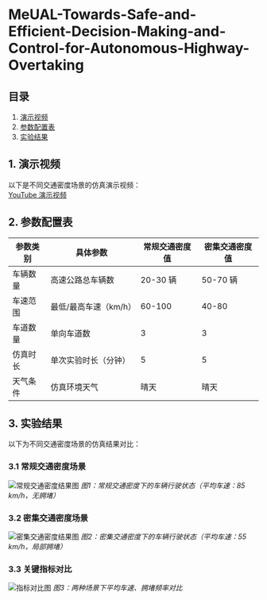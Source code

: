 # MeUAL-Towards-Safe-and-Efficient-Decision-Making-and-Control-for-Autonomous-Highway-Overtaking

## 目录
1. [演示视频](#1-演示视频)
2. [参数配置表](#2-参数配置表)
3. [实验结果](#3-实验结果)


## 1. 演示视频
以下是不同交通密度场景的仿真演示视频：  
[YouTube 演示视频](https://youtu.be/zhTdhN__20Q?si=w5-8bgVpGFjBPeTK)


## 2. 参数配置表
| 参数类别         | 具体参数               | 常规交通密度值 | 密集交通密度值 |
|------------------|------------------------|----------------|----------------|
| 车辆数量         | 高速公路总车辆数       | 20-30 辆       | 50-70 辆       |
| 车速范围         | 最低/最高车速（km/h）  | 60-100         | 40-80          |
| 车道数量         | 单向车道数             | 3              | 3              |
| 仿真时长         | 单次实验时长（分钟）   | 5              | 5              |
| 天气条件         | 仿真环境天气           | 晴天           | 晴天           |


## 3. 实验结果
以下为不同交通密度场景的仿真结果对比：

### 3.1 常规交通密度场景
![常规交通密度结果图](./results/regular_traffic_result.png)
*图1：常规交通密度下的车辆行驶状态（平均车速：85 km/h，无拥堵）*

### 3.2 密集交通密度场景
![密集交通密度结果图](./results/dense_traffic_result.png)
*图2：密集交通密度下的车辆行驶状态（平均车速：55 km/h，局部拥堵）*

### 3.3 关键指标对比
![指标对比图](./results/metrics_comparison.png)
*图3：两种场景下平均车速、拥堵频率对比*
